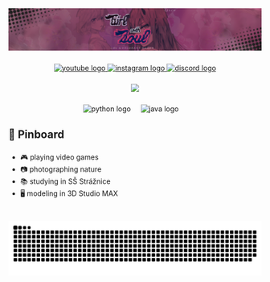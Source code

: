 <div align="center">
  <img src="banner1.png"  />
</div>

###

<div align="center">
  <a href="https://www.youtube.com/channel/UC5nuX-nzajIIGBIwQ6BXBIQ" target="_blank">
    <img src="https://img.shields.io/static/v1?message=Youtube&logo=youtube&label=&color=FF0000&logoColor=white&labelColor=&style=for-the-badge" height="35" alt="youtube logo"  />
  </a>
  <a href="https://www.instagram.com/girlwithsoull/" target="_blank">
    <img src="https://img.shields.io/static/v1?message=Instagram&logo=instagram&label=&color=E4405F&logoColor=white&labelColor=&style=for-the-badge" height="35" alt="instagram logo"  />
  </a>
  <a href="https://discord.com/users/438572419813474324" target="_blank">
    <img src="https://dcbadge.vercel.app/api/shield/438572419813474324?theme=discord-inverted" height="35" alt="discord logo"  />
  </a>
</div>

###

<div align="center">
  <img src="https://profile-counter.glitch.me/girlwithsoul/count.svg?"  />
</div>

###

<div align="center">
  <img src="https://cdn.jsdelivr.net/gh/devicons/devicon/icons/python/python-original.svg" height="30" alt="python logo"  />
  <img width="12" />
  <img src="https://cdn.jsdelivr.net/gh/devicons/devicon/icons/java/java-original.svg" height="30" alt="java logo"  />
  <img width="12" />
</div>

###

<h2 align="left">📌 Pinboard</h2>

###

-  🎮 playing video games
-  📷 photographing nature
- 📚 studying in SŠ Strážnice
- 🖥️ modeling in 3D Studio MAX

###

<br clear="both">

<img src="https://raw.githubusercontent.com/GirlWithSoul/GirlWithSoul/output/snake.svg" alt="Snake animation" />

###
